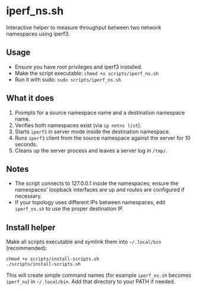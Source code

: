 iperf_ns.sh
============

Interactive helper to measure throughput between two network namespaces using iperf3.

Usage
-----

- Ensure you have root privileges and iperf3 installed.
- Make the script executable: `chmod +x scripts/iperf_ns.sh`
- Run it with sudo: `sudo scripts/iperf_ns.sh`

What it does
------------

1. Prompts for a source namespace name and a destination namespace name.
2. Verifies both namespaces exist (via `ip netns list`).
3. Starts `iperf3` in server mode inside the destination namespace.
4. Runs `iperf3` client from the source namespace against the server for 10 seconds.
5. Cleans up the server process and leaves a server log in `/tmp/`.

Notes
-----
- The script connects to 127.0.0.1 inside the namespaces; ensure the namespaces' loopback interfaces are up and routes are configured if necessary.
- If your topology uses different IPs between namespaces, edit `iperf_ns.sh` to use the proper destination IP.

Install helper
--------------

Make all scripts executable and symlink them into `~/.local/bin` (recommended):

	chmod +x scripts/install-scripts.sh
	./scripts/install-scripts.sh

This will create simple command names (for example `iperf_ns.sh` becomes `iperf_ns`) in `~/.local/bin`. Add that directory to your PATH if needed.
